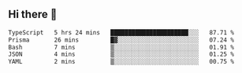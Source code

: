## Hi there 👋

<!--START_SECTION:waka-->

```txt
TypeScript   5 hrs 24 mins   ██████████████████████░░░   87.71 %
Prisma       26 mins         █▓░░░░░░░░░░░░░░░░░░░░░░░   07.24 %
Bash         7 mins          ▒░░░░░░░░░░░░░░░░░░░░░░░░   01.91 %
JSON         4 mins          ▒░░░░░░░░░░░░░░░░░░░░░░░░   01.25 %
YAML         2 mins          ▒░░░░░░░░░░░░░░░░░░░░░░░░   00.75 %
```

<!--END_SECTION:waka-->
